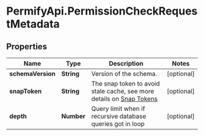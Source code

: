 # PermifyApi.PermissionCheckRequestMetadata

## Properties

Name | Type | Description | Notes
------------ | ------------- | ------------- | -------------
**schemaVersion** | **String** | Version of the schema. | [optional] 
**snapToken** | **String** | The snap token to avoid stale cache, see more details on [Snap Tokens](../../operations/snap-tokens) | [optional] 
**depth** | **Number** | Query limit when if recursive database queries got in loop | [optional] 


